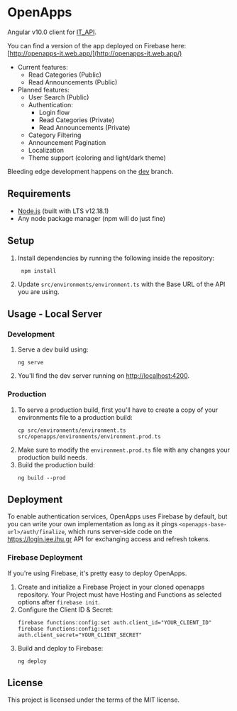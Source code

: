 # OpenApps
Angular v10.0 client for [IT_API](https://github.com/apavlidi/IT_API/).

You can find a version of the app deployed on Firebase here: 
[http://openapps-it.web.app/](http://openapps-it.web.app/)

* Current features:
    * Read Categories (Public)
    * Read Announcements (Public)
* Planned features:
    * User Search (Public)
    * Authentication:
        * Login flow
        * Read Categories (Private)
        * Read Announcements (Private)
    * Category Filtering
    * Announcement Pagination
    * Localization
    * Theme support (coloring and light/dark theme)
    
Bleeding edge development happens on the [dev](https://github.com/theokyr/OpenApps/tree/dev) branch.

## Requirements
* [Node.js](https://nodejs.org/en/download/) (built with LTS v12.18.1)
* Any node package manager (npm will do just fine)

## Setup
1. Install dependencies by running the following inside the repository:
   ```shell script
    npm install
    ```
2. Update `src/environments/environment.ts` with the Base URL of the API you are using.


## Usage - Local Server
### Development
1. Serve a dev build using:
    ```shell script
    ng serve
    ```
2. You'll find the dev server running on [http://localhost:4200](http://localhost:4200).

### Production
1. To serve a production build, first you'll have to create a copy of your environments file to a production build:
    ```
    cp src/environments/environment.ts src/openapps/environments/environment.prod.ts
    ```
2. Make sure to modify the `environment.prod.ts` file with any changes your production build needs.
3. Build the production build:
    ```shell script
    ng build --prod
    ```
## Deployment
To enable authentication services, OpenApps uses Firebase by default, but you can write your own implementation as long as it pings `<openapps-base-url>/auth/finalize`, which runs server-side code on the https://login.iee.ihu.gr API for exchanging access and refresh tokens.

### Firebase Deployment
If you're using Firebase, it's pretty easy to deploy OpenApps.
1. Create and initialize a Firebase Project in your cloned openapps repository. Your Project must have Hosting and Functions as selected options after `firebase init`.
2. Configure the Client ID & Secret:
    ```shell script
    firebase functions:config:set auth.client_id="YOUR_CLIENT_ID"
    firebase functions:config:set auth.client_secret="YOUR_CLIENT_SECRET"
    ```
3. Build and deploy to Firebase:
    ```shell script
    ng deploy
    ```

## License
This project is licensed under the terms of the MIT license.
